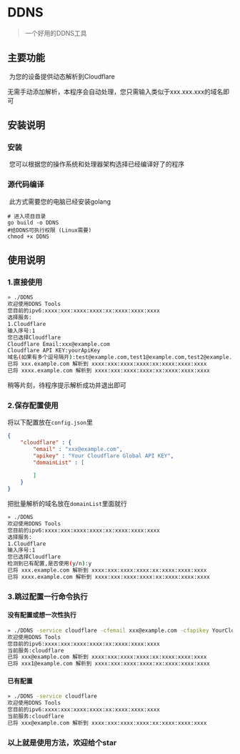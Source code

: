 # DDNS

> 一个好用的DDNS工具

## 主要功能

​	为您的设备提供动态解析到Cloudflare

​	无需手动添加解析，本程序会自动处理，您只需输入类似于xxx.xxx.xxx的域名即可

## 安装说明

### 安装

​	您可以根据您的操作系统和处理器架构选择已经编译好了的程序

### 源代码编译

​	此方式需要您的电脑已经安装golang

```shell
# 进入项目目录
go build -o DDNS
#给DDNS可执行权限 (Linux需要)
chmod +x DDNS
```

## 使用说明

### 1.直接使用

```bash
» ./DDNS
欢迎使用DDNS Tools
您目前的ipv6:xxxx:xxx:xxxx:xxxx:xx:xxxx:xxxx:xxxx
选择服务:
1.Cloudflare
输入序号:1
您已选择Cloudflare
Cloudflare Email:xxx@example.com
Cloudflare API KEY:yourApiKey
域名(如果有多个逗号隔开):test@example.com,test1@example.com,test2@example.com
已将 xxx.example.com 解析到 xxxx:xxx:xxxx:xxxx:xx:xxxx:xxxx:xxxx
已将 xxxx.example.com 解析到 xxxx:xxx:xxxx:xxxx:xx:xxxx:xxxx:xxxx
```

稍等片刻，待程序提示解析成功并退出即可

### 2.保存配置使用

将以下配置放在`config.json`里

```json
{
    "cloudflare" : {
        "email" : "xxx@example.com",
        "apikey" : "Your Cloudflare Global API KEY",
        "domainList" : [
            
        ]
    }
}
```

把批量解析的域名放在`domainList`里面就行

```bash
» ./DDNS
欢迎使用DDNS Tools
您目前的ipv6:xxxx:xxx:xxxx:xxxx:xx:xxxx:xxxx:xxxx
选择服务:
1.Cloudflare
输入序号:1
您已选择Cloudflare
检测到已有配置,是否使用(y/n):y
已将 xxx.example.com 解析到 xxxx:xxx:xxxx:xxxx:xx:xxxx:xxxx:xxxx
已将 xxxx.example.com 解析到 xxxx:xxx:xxxx:xxxx:xx:xxxx:xxxx:xxxx
```

### 3.跳过配置一行命令执行

#### 没有配置或想一次性执行

```bash
» ./DDNS -service cloudflare -cfemail xxx@example.com -cfapikey YourCloudflareGlobalApiKey -domainList xxx@example.com,xxx1@example.com
欢迎使用DDNS Tools
您目前的ipv6:xxxx:xxx:xxxx:xxxx:xx:xxxx:xxxx:xxxx
当前服务:cloudflare
已将 xxx@example.com 解析到 xxxx:xxx:xxxx:xxxx:xx:xxxx:xxxx:xxxx
已将 xxx1@example.com 解析到 xxxx:xxx:xxxx:xxxx:xx:xxxx:xxxx:xxxx
```

#### 已有配置

````bash
» ./DDNS -service cloudflare
欢迎使用DDNS Tools
您目前的ipv6:xxxx:xxx:xxxx:xxxx:xx:xxxx:xxxx:xxxx
当前服务:cloudflare
已将 xxx@example.com 解析到 xxxx:xxx:xxxx:xxxx:xx:xxxx:xxxx:xxxx
````



### 以上就是使用方法，欢迎给个star